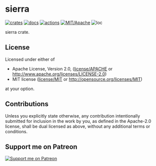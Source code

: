 # sierra

[![crates](https://img.shields.io/crates/v/sierra.svg?style=for-the-badge&label=sierra)](https://crates.io/crates/sierra)
[![docs](https://img.shields.io/badge/docs.rs-sierra-66c2a5?style=for-the-badge&labelColor=555555&logoColor=white)](https://docs.rs/sierra)
[![actions](https://img.shields.io/github/workflow/status/zakarumych/sierra/badge/master?style=for-the-badge)](https://github.com/zakarumych/sierra/actions?query=workflow%3ARust)
[![MIT/Apache](https://img.shields.io/badge/license-MIT%2FApache-blue.svg?style=for-the-badge)](COPYING)
![loc](https://img.shields.io/tokei/lines/github/zakarumych/sierra?style=for-the-badge)


sierra crate.


## License

Licensed under either of

* Apache License, Version 2.0, ([license/APACHE](license/APACHE) or http://www.apache.org/licenses/LICENSE-2.0)
* MIT license ([license/MIT](license/MIT) or http://opensource.org/licenses/MIT)

at your option.

## Contributions

Unless you explicitly state otherwise, any contribution intentionally submitted for inclusion in the work by you, as defined in the Apache-2.0 license, shall be dual licensed as above, without any additional terms or conditions.

## Support me on Patreon

[![Support me on Patreon](https://img.shields.io/endpoint.svg?url=https%3A%2F%2Fshieldsio-patreon.vercel.app%2Fapi%3Fusername%3Dzakarum%26type%3Dpatrons&style=for-the-badge)](https://patreon.com/zakarum)
